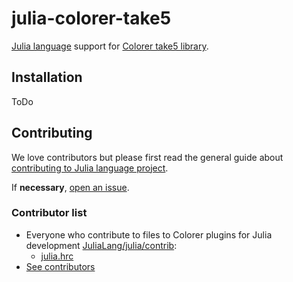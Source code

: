# julia-colorer-take5

[Julia language](https://julialang.org/) support for [Colorer take5 library](http://colorer.sourceforge.net/).

## Installation
ToDo

## Contributing
We love contributors but please first read the general guide about [contributing to Julia language project](https://github.com/JuliaLang/julia/blob/master/CONTRIBUTING.md).

If **necessary**, [open an issue](https://github.com/JuliaEditorSupport/julia-colorer-take5/issues).

### Contributor list
- Everyone who contribute to files to Colorer plugins for Julia development [JuliaLang/julia/contrib](https://github.com/JuliaLang/julia/tree/5b95805fc73abe672a85ef04249cf34378ec9f74/contrib):
  - [julia.hrc](https://github.com/JuliaLang/julia/blob/02fba855595f5f4ea1dc12ec3fe1cff4926ef959/contrib/julia.hrc)
- [See contributors](https://github.com/JuliaEditorSupport/julia-colorer-take5/graphs/contributors)